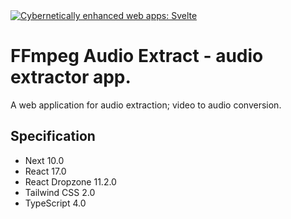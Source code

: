   <a href="https://svelte.dev">
	<img alt="Cybernetically enhanced web apps: Svelte" src="https://ffmpegaudioextract.xyz/images/banner.png">
  </a>

# FFmpeg Audio Extract - audio extractor app.

A web application for audio extraction; video to audio conversion.

## Specification

- Next 10.0
- React 17.0
- React Dropzone 11.2.0
- Tailwind CSS 2.0
- TypeScript 4.0

